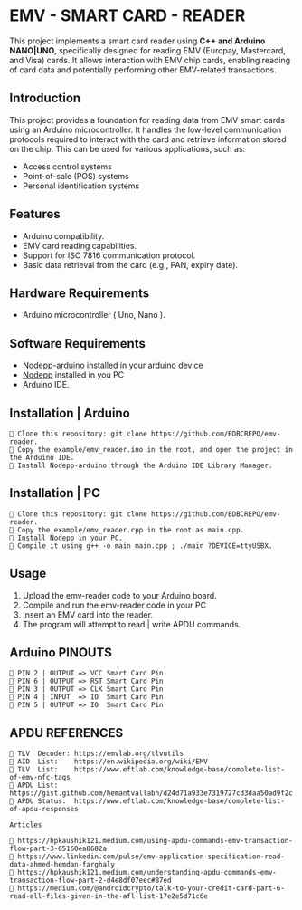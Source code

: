 # EMV - SMART CARD - READER

This project implements a smart card reader using **C++ and Arduino NANO|UNO**, specifically designed for reading EMV (Europay, Mastercard, and Visa) cards.  It allows interaction with EMV chip cards, enabling reading of card data and potentially performing other EMV-related transactions.

## Introduction

This project provides a foundation for reading data from EMV smart cards using an Arduino microcontroller. It handles the low-level communication protocols required to interact with the card and retrieve information stored on the chip. This can be used for various applications, such as:

* Access control systems
* Point-of-sale (POS) systems
* Personal identification systems

## Features

* Arduino compatibility.
* EMV card reading capabilities.
* Support for ISO 7816 communication protocol.
* Basic data retrieval from the card (e.g., PAN, expiry date).

## Hardware Requirements

* Arduino microcontroller ( Uno, Nano ).

## Software Requirements

* [Nodepp-arduino](https://github.com/NodeppOficial/nodepp-arduino) installed in your arduino device
* [Nodepp](https://github.com/NodeppOficial/nodepp) installed in you PC
* Arduino IDE.

## Installation | Arduino
```
📌 Clone this repository: git clone https://github.com/EDBCREPO/emv-reader.
📌 Copy the example/emv_reader.ino in the root, and open the project in the Arduino IDE.
📌 Install Nodepp-arduino through the Arduino IDE Library Manager.
```

## Installation | PC

```
📌 Clone this repository: git clone https://github.com/EDBCREPO/emv-reader.
📌 Copy the example/emv_reader.cpp in the root as main.cpp.
📌 Install Nodepp in your PC.
📌 Compile it using g++ -o main main.cpp ; ./main ?DEVICE=ttyUSBX.
```

## Usage

1. Upload the emv-reader code to your Arduino board.
2. Compile and run the emv-reader code in your PC
2. Insert an EMV card into the reader.
3. The program will attempt to read | write APDU commands.

## Arduino PINOUTS

```
📌 PIN 2 | OUTPUT => VCC Smart Card Pin
📌 PIN 6 | OUTPUT => RST Smart Card Pin
📌 PIN 3 | OUTPUT => CLK Smart Card Pin
📌 PIN 4 | INPUT  => IO  Smart Card Pin
📌 PIN 5 | OUTPUT => IO  Smart Card Pin
```

## APDU REFERENCES

```
🔗 TLV  Decoder: https://emvlab.org/tlvutils
🔗 AID  List:    https://en.wikipedia.org/wiki/EMV
🔗 TLV  List:    https://www.eftlab.com/knowledge-base/complete-list-of-emv-nfc-tags
🔗 APDU List:    https://gist.github.com/hemantvallabh/d24d71a933e7319727cd3daa50ad9f2c
🔗 APDU Status:  https://www.eftlab.com/knowledge-base/complete-list-of-apdu-responses

Articles

🔗 https://hpkaushik121.medium.com/using-apdu-commands-emv-transaction-flow-part-3-65160ea8682a
🔗 https://www.linkedin.com/pulse/emv-application-specification-read-data-ahmed-hemdan-farghaly
🔗 https://hpkaushik121.medium.com/understanding-apdu-commands-emv-transaction-flow-part-2-d4e8df07eec#87ed
🔗 https://medium.com/@androidcrypto/talk-to-your-credit-card-part-6-read-all-files-given-in-the-afl-list-17e2e5d71c6e
```
